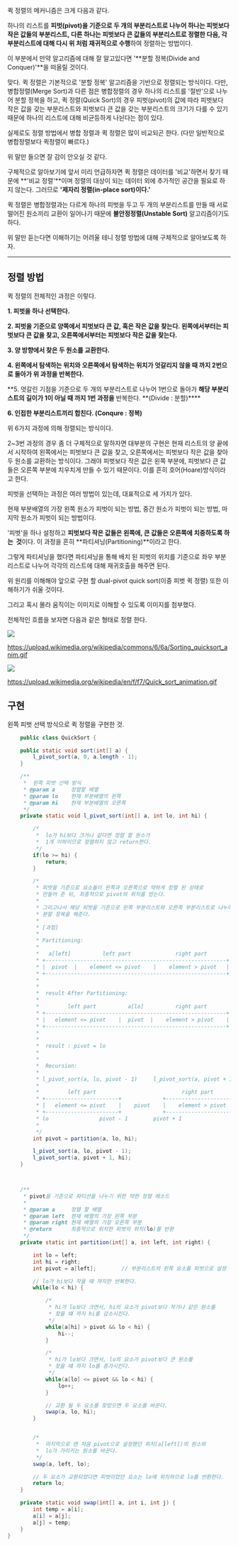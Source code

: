 퀵 정렬의 메커니즘은 크게 다음과 같다.

하나의 리스트를 **피벗(pivot)**을 기준으로 **두 개의 부분리스트**로 나누어 하나는 **피벗보다 작은 값들의 부분리스트,** 다른 하나는 **피벗보다 큰 값들의 부분리스트**로 정렬한 다음**, 각 부분리스트에 대해 다시 위 처럼 재귀적으로 수행**하여 정렬하는 방법이다.

이 부분에서 만약 알고리즘에 대해 잘 알고있다면 '**분할 정복(Divide and Conquer)'**을 떠올릴 것이다.

맞다. 퀵 정렬은 기본적으로 '분할 정복' 알고리즘을 기반으로 정렬되는 방식이다. 다만, 병합정렬(Merge Sort)과 다른 점은 병합정렬의 경우 하나의 리스트를 '절반'으로 나누어 분할 정복을 하고, 퀵 정렬(Quick Sort)의 경우 피벗(pivot)의 값에 따라 피벗보다 작은 값을 갖는 부분리스트와 피벗보다 큰 값을 갖는 부분리스트의 크기가 다를 수 있기 때문에 하나의 리스트에 대해 비균등하게 나뉜다는 점이 있다.

실제로도 정렬 방법에서 병합 정렬과 퀵 정렬은 많이 비교되곤 한다. (다만 일반적으로 병합정렬보다 퀵정렬이 빠르다.)

위 말만 들으면 잘 감이 안오실 것 같다.

구체적으로 알아보기에 앞서 미리 언급하자면 퀵 정렬은 데이터를 '비교'하면서 찾기 때문에 **'비교 정렬'**이며 정렬의 대상이 되는 데이터 외에 추가적인 공간을 필요로 하지 않는다. 그러므로 **'제자리 정렬(in-place sort)이다.'**

퀵 정렬은 병합정렬과는 다르게 하나의 피벗을 두고 두 개의 부분리스트를 만들 때 서로 떨어진 원소끼리 교환이 일어나기 때문에 **불안정정렬(Unstable Sort)** 알고리즘이기도 하다.

위 말만 듣는다면 이해하기는 어려울 테니 정렬 방법에 대해 구체적으로 알아보도록 하자.

---

## 정렬 방법

퀵 정렬의 전체적인 과정은 이렇다.

**1. 피벗을 하나 선택한다.**

**2. 피벗을 기준으로 양쪽에서 피벗보다 큰 값, 혹은 작은 값을 찾는다. 왼쪽에서부터는 피벗보다 큰 값을 찾고, 오른쪽에서부터는 피벗보다 작은 값을 찾는다.**

**3. 양 방향에서 찾은 두 원소를 교환한다.**

**4. 왼쪽에서 탐색하는 위치와 오른쪽에서 탐색하는 위치가 엇갈리지 않을 때 까지 2번으로 돌아가 위 과정을 반복한다.**

**5. 엇갈린 기점을 기준으로 두 개의 부분리스트로 나누어 1번으로 돌아가 **해당 부분리스트의 길이가 1이 아닐 때 까지 1번 과정을** 반복한다. **(Divide : 분할)\*\*\*\*

**6. 인접한 부분리스트끼리 합친다. (Conqure : 정복)**

위 6가지 과정에 의해 정렬되는 방식이다.

2~3번 과정의 경우 좀 더 구체적으로 말하자면 대부분의 구현은 현재 리스트의 양 끝에서 시작하여 왼쪽에서는 피벗보다 큰 값을 찾고, 오른쪽에서는 피벗보다 작은 값을 찾아 두 원소를 교환하는 방식이다. 그래야 피벗보다 작은 값은 왼쪽 부분에, 피벗보다 큰 값들은 오른쪽 부분에 치우치게 만들 수 있기 때문이다. 이를 흔히 호어(Hoare)방식이라고 한다.

피벗을 선택하는 과정은 여러 방법이 있는데, 대표적으로 세 가지가 있다.

현재 부분배열의 가장 왼쪽 원소가 피벗이 되는 방법, 중간 원소가 피벗이 되는 방법, 마지막 원소가 피벗이 되는 방법이다.

'피벗'을 하나 설정하고 **피벗보다 작은 값들은 왼쪽에, 큰 값들은 오른쪽에 치중하도록 하는  것**이다. 이 과정을 흔히 **파티셔닝(Partitioning)**이라고 한다.

그렇게 파티셔닝을 했다면 파티셔닝을 통해 배치 된 피벗의 위치를 기준으로 좌우 부분리스트로 나누어 각각의 리스트에 대해 재귀호출을 해주면 된다.

위 원리를 이해해야 앞으로 구현 할 dual-pivot quick sort(이중 피벗 퀵 정렬) 또한 이해하기가 쉬울 것이다.

그리고 혹시 몰라 움직이는 이미지로 이해할 수 있도록 이미지를 첨부했다.

전체적인 흐름을 보자면 다음과 같은 형태로 정렬 한다.

![](https://blog.kakaocdn.net/dn/bb5JKi/btq5aAjJZnz/lkkjHB9nXbzXkFG0cDUEK0/img.gif)

https://upload.wikimedia.org/wikipedia/commons/6/6a/Sorting_quicksort_anim.gif

![](https://blog.kakaocdn.net/dn/bQLJ6H/btq5fDzsCwm/z0vrS38HhAKKyjaU56ipM1/img.gif)

https://upload.wikimedia.org/wikipedia/en/f/f7/Quick_sort_animation.gif

## 구현

왼쪽 피벗 선택 방식으로 퀵 정렬을 구현한 것.

```java
	public class QuickSort {

	public static void sort(int[] a) {
		l_pivot_sort(a, 0, a.length - 1);
	}

	/**
	 *  왼쪽 피벗 선택 방식
	 * @param a		정렬할 배열
	 * @param lo	현재 부분배열의 왼쪽
	 * @param hi	현재 부분배열의 오른쪽
	 */
	private static void l_pivot_sort(int[] a, int lo, int hi) {

		/*
		 *  lo가 hi보다 크거나 같다면 정렬 할 원소가
		 *  1개 이하이므로 정렬하지 않고 return한다.
		 */
		if(lo >= hi) {
			return;
		}

		/*
		 * 피벗을 기준으로 요소들이 왼쪽과 오른쪽으로 약하게 정렬 된 상태로
		 * 만들어 준 뒤, 최종적으로 pivot의 위치를 얻는다.
		 *
		 * 그리고나서 해당 피벗을 기준으로 왼쪽 부분리스트와 오른쪽 부분리스트로 나누어
		 * 분할 정복을 해준다.
		 *
		 * [과정]
		 *
		 * Partitioning:
		 *
		 *   a[left]          left part              right part
		 * +---------------------------------------------------------+
		 * |  pivot  |    element <= pivot    |    element > pivot   |
		 * +---------------------------------------------------------+
		 *
		 *
		 *  result After Partitioning:
		 *
		 *         left part          a[lo]          right part
		 * +---------------------------------------------------------+
		 * |   element <= pivot    |  pivot  |    element > pivot    |
		 * +---------------------------------------------------------+
		 *
		 *
		 *  result : pivot = lo
		 *
		 *
		 *  Recursion:
		 *
		 * l_pivot_sort(a, lo, pivot - 1)     l_pivot_sort(a, pivot + 1, hi)
		 *
		 *         left part                           right part
		 * +-----------------------+             +-----------------------+
		 * |   element <= pivot    |    pivot    |    element > pivot    |
		 * +-----------------------+             +-----------------------+
		 * lo                pivot - 1        pivot + 1                 hi
		 *
		 */
		int pivot = partition(a, lo, hi);

		l_pivot_sort(a, lo, pivot - 1);
		l_pivot_sort(a, pivot + 1, hi);
	}



	/**
	 * pivot을 기준으로 파티션을 나누기 위한 약한 정렬 메소드
	 *
	 * @param a		정렬 할 배열
	 * @param left	현재 배열의 가장 왼쪽 부분
	 * @param right	현재 배열의 가장 오른쪽 부분
	 * @return		최종적으로 위치한 피벗의 위치(lo)를 반환
	 */
	private static int partition(int[] a, int left, int right) {

		int lo = left;
		int hi = right;
		int pivot = a[left];		// 부분리스트의 왼쪽 요소를 피벗으로 설정

		// lo가 hi보다 작을 때 까지만 반복한다.
		while(lo < hi) {

			/*
			 * hi가 lo보다 크면서, hi의 요소가 pivot보다 작거나 같은 원소를
			 * 찾을 떄 까지 hi를 감소시킨다.
			 */
			while(a[hi] > pivot && lo < hi) {
				hi--;
			}

			/*
			 * hi가 lo보다 크면서, lo의 요소가 pivot보다 큰 원소를
			 * 찾을 떄 까지 lo를 증가시킨다.
			 */
			while(a[lo] <= pivot && lo < hi) {
				lo++;
			}

			// 교환 될 두 요소를 찾았으면 두 요소를 바꾼다.
			swap(a, lo, hi);
		}


		/*
		 *  마지막으로 맨 처음 pivot으로 설정했던 위치(a[left])의 원소와
		 *  lo가 가리키는 원소를 바꾼다.
		 */
		swap(a, left, lo);

		// 두 요소가 교환되었다면 피벗이었던 요소는 lo에 위치하므로 lo를 반환한다.
		return lo;
	}

	private static void swap(int[] a, int i, int j) {
		int temp = a[i];
		a[i] = a[j];
		a[j] = temp;
	}
}
```
